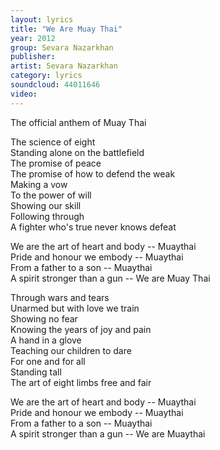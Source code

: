 ```yaml
---
layout: lyrics
title: "We Are Muay Thai"
year: 2012
group: Sevara Nazarkhan
publisher: 
artist: Sevara Nazarkhan
category: lyrics
soundcloud: 44011646
video: 
---
```


The official anthem of Muay Thai

The science of eight  
Standing alone on the battlefield  
The promise of peace  
The promise of how to defend the weak  
Making a vow  
To the power of will  
Showing our skill  
Following through  
A fighter who's true never knows defeat  

We are the art of heart and body -- Muaythai    
Pride and honour we embody -- Muaythai  
From a father to a son -- Muaythai  
A spirit stronger than a gun -- We are Muay Thai  

Through wars and tears  
Unarmed but with love we train  
Showing no fear  
Knowing the years of joy and pain  
A hand in a glove  
Teaching our children to dare  
For one and for all  
Standing tall  
The art of eight limbs free and fair  

We are the art of heart and body -- Muaythai  
Pride and honour we embody -- Muaythai  
From a father to a son -- Muaythai  
A spirit stronger than a gun -- We are Muaythai  


